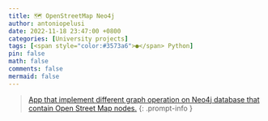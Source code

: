 ```yaml
---
title: 🗺️ OpenStreetMap Neo4j
author: antoniopelusi
date: 2022-11-18 23:47:00 +0800
categories: [University projects]
tags: [<span style="color:#3573a6">●</span> Python]
pin: false
math: false
comments: false
mermaid: false
---
```


[GithubLink]: https://github.com/antoniopelusi/openstreetmap-neo4j

> [App that implement different graph operation on Neo4j database that contain Open Street Map nodes.][GithubLink]
{: .prompt-info }